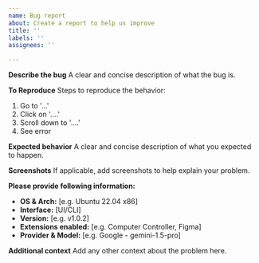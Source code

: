 ```yaml
---
name: Bug report
about: Create a report to help us improve
title: ''
labels: ''
assignees: ''

---
```


**Describe the bug**
A clear and concise description of what the bug is.

**To Reproduce**
Steps to reproduce the behavior:
1. Go to '...'
2. Click on '....'
3. Scroll down to '....'
4. See error

**Expected behavior**
A clear and concise description of what you expected to happen.

**Screenshots**
If applicable, add screenshots to help explain your problem.

**Please provide following information:**
 - **OS & Arch:** [e.g. Ubuntu 22.04 x86]
 - **Interface:** [UI/CLI]
 - **Version:** [e.g. v1.0.2]
 - **Extensions enabled:** [e.g. Computer Controller, Figma]
 - **Provider & Model:** [e.g. Google - gemini-1.5-pro]

**Additional context**
Add any other context about the problem here.
